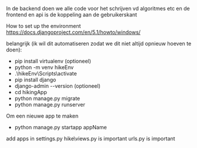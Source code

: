 In de backend doen we alle code voor het schrijven vd algoritmes etc en de frontend en api is de koppeling aan de gebruikerskant

How to set up the environment
https://docs.djangoproject.com/en/5.1/howto/windows/



belangrijk (ik wil dit automatiseren zodat we dit niet altijd opnieuw hoeven te doen):
- pip install virtualenv (optioneel)
- python -m venv hikeEnv
- .\hikeEnv\Scripts\activate
- pip install django
- django-admin --version (optioneel)
- cd hikingApp
- python manage.py migrate
- python manage.py runserver   


Om een nieuwe app te maken
- python manage.py startapp appName




add apps in settings.py
hike\views.py is important
urls.py is important